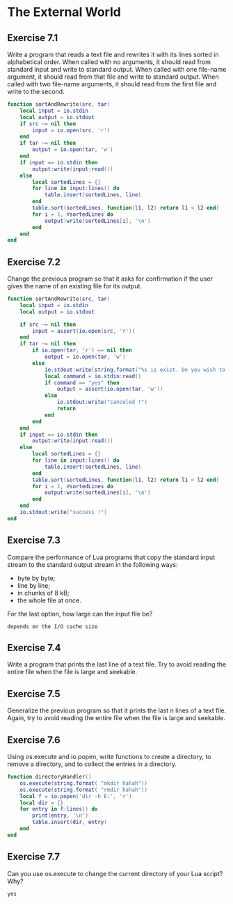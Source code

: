 # The External World #

## Exercise 7.1 ##

Write a program that reads a text file and rewrites it with its lines sorted in alphabetical order. When called with no arguments, it should read from standard input and write to standard output. When called with one file-name argument, it should read from that file and write to standard output. When called with two file-name arguments, it should read from the first file and write to the second.

```lua
function sortAndRewrite(src, tar)
    local input = io.stdin
    local output = io.stdout
    if src ~= nil then
        input = io.open(src, 'r')
    end
    if tar ~= nil then
        output = io.open(tar, 'w')
    end
    if input == io.stdin then
        output:write(input:read())
    else
        local sortedLines = {}
        for line in input:lines() do
            table.insert(sortedLines, line)
        end
        table.sort(sortedLines, function(l1, l2) return l1 < l2 end)
        for i = 1, #sortedLines do
            output:write(sortedLines[i], '\n')
        end
    end
end
```

## Exercise 7.2 ##

Change the previous program so that it asks for confirmation if the user gives the name of an existing file for its output.

```lua
function sortAndRewrite(src, tar)
    local input = io.stdin
    local output = io.stdout

    if src ~= nil then
        input = assert(io.open(src, 'r'))
    end
    if tar ~= nil then
        if io.open(tar, 'r') == nil then
            output = io.open(tar, 'w')
        else
            io.stdout:write(string.format("%s is exist. Do you wish to override file %s(yes/no)", tar, tar))
            local command = io.stdin:read()
            if command == "yes" then
                output = assert(io.open(tar, 'w'))
            else
                io.stdout:write("canceled !")
                return
            end
        end
    end
    if input == io.stdin then
        output:write(input:read())
    else
        local sortedLines = {}
        for line in input:lines() do
            table.insert(sortedLines, line)
        end
        table.sort(sortedLines, function(l1, l2) return l1 < l2 end)
        for i = 1, #sortedLines do
            output:write(sortedLines[i], '\n')
        end
    end
    io.stdout:write("success !")
end
```

## Exercise 7.3 ##

Compare the performance of Lua programs that copy the standard input stream to the standard output stream in the following ways:

- byte by byte;
- line by line;
- in chunks of 8 kB;
- the whole file at once.

For the last option, how large can the input file be?

``depends on the I/O cache size``

## Exercise 7.4 ##

Write a program that prints the last line of a text file. Try to avoid reading the entire file when the file is large and seekable.

## Exercise 7.5 ##

Generalize the previous program so that it prints the last n lines of a text file. Again, try to avoid reading the entire file when the file is large and seekable.

## Exercise 7.6 ##

Using os.execute and io.popen, write functions to create a directory, to remove a directory, and to collect the entries in a directory.

```lua
function directoryHandler()
    os.execute(string.format( "mkdir hahah"))
    os.execute(string.format( "rmdir hahah"))
    local f = io.popen('dir -h E:', 'r')
    local dir = {}
    for entry in f:lines() do
        print(entry, '\n')
        table.insert(dir, entry)
    end
end
```

## Exercise 7.7 ##

Can you use os.execute to change the current directory of your Lua script? Why?

``yes``
